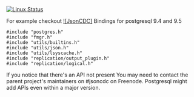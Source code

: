 [![Linux
Status](https://travis-ci.org/posix4e/rpgffi.svg?branch=master)](https://travis-ci.org/posix4e/rpgffi)

For example checkout [![JsonCDC]](https://github.com/posix4e/jsoncdc)
Bindings for postgresql 9.4 and 9.5

```
#include "postgres.h"
#include "fmgr.h"
#include "utils/builtins.h"
#include "utils/json.h"
#include "utils/lsyscache.h"
#include "replication/output_plugin.h"
#include "replication/logical.h"
```
If you notice that there's an API not present
You may need to contact the parent project's
maintainers on #jsoncdc on Freenode. Postgresql
might add APIs even within a major version.
